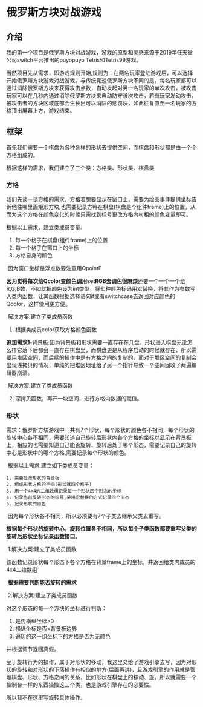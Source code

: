 # 俄罗斯方块对战游戏

## 介绍

我的第一个项目是俄罗斯方块对战游戏，游戏的原型和灵感来源于2019年任天堂公司switch平台推出的puyopuyo Tetris和Tetris99游戏。

当然项目先从需求，即游戏规则开始,规则为：在两名玩家登陆游戏后，可以选择开始俄罗斯方块游戏对战游戏。与传统竞速俄罗斯方块不同的是，每名玩家都可以通过消除俄罗斯方块来获得攻击点数，自动发起对另一名玩家的单次攻击，被攻击玩家可以在几秒内通过消除俄罗斯方块来自动防守该次攻击，若有玩家发动攻击，被攻击者的方块区域底部会生长出可以消除的惩罚块，如此往复直至一名玩家的方格顶出屏幕上方，游戏结束。

## 框架

首先我们需要一个棋盘为各种各样的形状去提供空间，而棋盘和形状都是由一个个方格组成的。

根据这样的需求，我们建立了三个类：方格类、形状类、棋盘类

### 方格

我们先谈一谈方格的需求，方格若想要显示在窗口上，需要为绘图事件提供坐标告诉他往哪里画矩形方块,也需要记录方格在棋盘(棋盘是个组件frame)上的位置，从而为这个方格在颜色变化的时候只需找到标号更改方格内村粗的颜色变量即可。

根据以上需求，建立类成员变量:

1. 每一个格子在棋盘(组件frame)上的位置
2. 每一个格子在窗口上的坐标
3. 方格自身的颜色

​	因为窗口坐标是浮点数要注意用QpointF

​	**因为觉得每次给Qcolor变颜色调用setRGB去调色很麻烦**还要一个一个一个给R,G,B数，不如就把颜色设为int类型，将七种颜色标码用宏替换，将其作为参数写入类内函数，让其函数根据选择语句if或者switchcase去返回对应颜色的Qcolor，这样使用更方便。

​	解决方案:建立了类成员函数

1. 根据类成员color获取方格颜色函数

​	**追加需求1**-背景板:因为背景板和形状需要一直存在在几盘，形状进入棋盘无论怎么样它落下后都会一直存在棋盘里，而棋盘更是从程序启动的时候就存在，所以需要用堆区空间，而后续的操作中是有方格之间的复制的，而对于堆区空间的复制会出现浅拷贝的情况，单纯的把堆区地址给了另一个指针导致一个空间回收了两遍编辑器崩溃。

​	解决方案:建立了类成员函数

2. 深拷贝函数，再开一块空间，进行方格内数据的赋值。

### 形状

​	需求：俄罗斯方块游戏中一共有7个形状，每个形状的颜色各不相同，每个形状的旋转中心各不相同，需要知道自己旋转后形状内各个方格的坐标以显示在背景板上，相应的也需要知道自己能否旋转、旋转后处于哪个形态，需要记录自己的旋转中心是形状中的哪个方格,需要记录每个形状的颜色。



​	根据以上需求,建立如下类成员变量：

 	1. 需要显示形状的背景板
 	2. 组成形状方格的空间(形状就四个格子)
 	3. 用一个4×4的二维数组记录每一个形状四个形态的坐标
 	4. 记录当前旋转形态的标号,采用宏替换的方式记录四个形态
 	5. 记录形状的颜色

​	因为每个形状各不相同，所以必须要有7个子类去继承父类去重写。

​	**根据每个形状的旋转中心，旋转位置各不相同，所以每个子类函数都要重写父类的旋转后形状坐标记录函数接口。**

​	1.解决方案:建立了类成员函数

​	该函数记录形状每个形态下各个方格在背景frame上的坐标，并返回给类内成员的4x4二维数组

​	**根据需要判断能否旋转的需求**

​	2.解决方案:建立了类成员函数

对这个形态的每一个方块的坐标进行判断：

1. 是否横纵坐标>0
2. 横纵坐标是否<背景板边界
3. 遍历的这一组坐标下的方格是否为无颜色

并根据调节返回真假。

至于旋转行为的操作，属于对形状的移动，我这里交给了游戏引擎去写，因为对形状的旋转和对形状的下落操作有相似的地方(后面再讲)，且游戏引擎的作用就是管理棋盘、形状、方格之间的关系，比如形状在棋盘上的移动、旋，所以就需要一个控制台一样的东西操控这三个类，也是游戏引擎存在的必要性。

所以我不在这里写旋转具体操作。